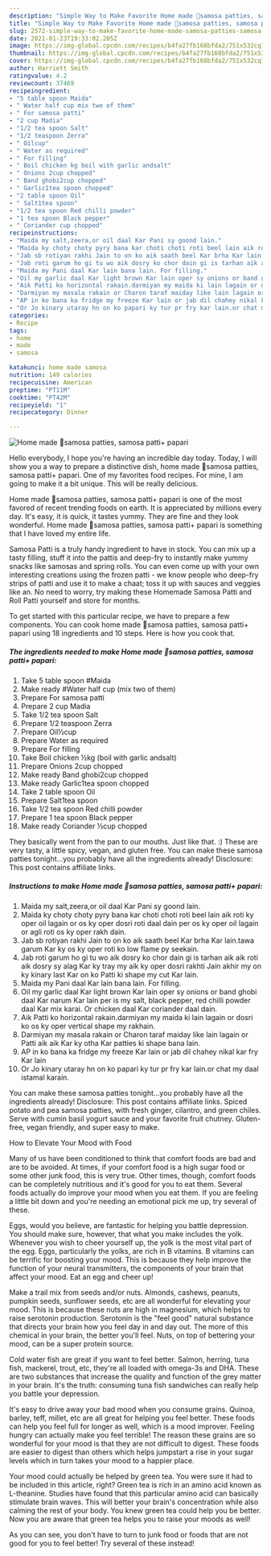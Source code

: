 ```yaml
---
description: "Simple Way to Make Favorite Home made 🐓samosa patties, samosa patti+ papari"
title: "Simple Way to Make Favorite Home made 🐓samosa patties, samosa patti+ papari"
slug: 2572-simple-way-to-make-favorite-home-made-samosa-patties-samosa-patti-papari
date: 2021-01-23T19:33:02.205Z
image: https://img-global.cpcdn.com/recipes/b4fa27fb168bfda2/751x532cq70/home-made-🐓samosa-patties-samosa-patti-papari-recipe-main-photo.jpg
thumbnail: https://img-global.cpcdn.com/recipes/b4fa27fb168bfda2/751x532cq70/home-made-🐓samosa-patties-samosa-patti-papari-recipe-main-photo.jpg
cover: https://img-global.cpcdn.com/recipes/b4fa27fb168bfda2/751x532cq70/home-made-🐓samosa-patties-samosa-patti-papari-recipe-main-photo.jpg
author: Harriett Smith
ratingvalue: 4.2
reviewcount: 37469
recipeingredient:
- "5 table spoon Maida"
- " Water half cup mix two of them"
- " For samosa patti"
- "2 cup Madia"
- "1/2 tea spoon Salt"
- "1/2 teaspoon Zerra"
- " Oilcup"
- " Water as required"
- " For filling"
- " Boil chicken kg boil with garlic andsalt"
- " Onions 2cup chopped"
- " Band ghobi2cup chopped"
- " Garlic1tea spoon chopped"
- "2 table spoon Oil"
- " Salt1tea spoon"
- "1/2 tea spoon Red chilli powder"
- "1 tea spoon Black pepper"
- " Coriander cup chopped"
recipeinstructions:
- "Maida my salt,zeera,or oil daal Kar Pani sy goond lain."
- "Maida ky choty choty pyry bana kar choti choti roti beel lain aik roti ky oper oil lagain or os ky oper dosri roti daal dain per os ky oper oil lagain or agli roti os ky oper rakh dain."
- "Jab sb rotiyan rakhi Jain to on ko aik saath beel Kar brha Kar lain.tawa garum Kar ky os ky oper roti ko low flame py seekain."
- "Jab roti garum ho gi tu wo aik dosry ko chor dain gi is tarhan aik aik roti aik dosry sy alag Kar ky tray my aik ky oper dosri rakhti Jain akhir my on ky kinary last Kar on ko Patti ki shape my cut Kar lain."
- "Maida my Pani daal Kar lain bana lain. For filling."
- "Oil my garlic daal Kar light brown Kar lain oper sy onions or band ghobi daal Kar narum Kar lain per is my salt, black pepper, red chilli powder daal Kar mix karai. Or chicken daal Kar coriander daal dain."
- "Aik Patti ko horizontal rakain.darmiyan my maida ki lain lagain or dosri ko os ky oper vertical shape my rakhain."
- "Darmiyan my masala rakain or Charon taraf maiday like lain lagain or Patti aik aik Kar ky otha Kar patties ki shape bana lain."
- "AP in ko bana ka fridge my freeze Kar lain or jab dil chahey nikal kar fry Kar lain"
- "Or Jo kinary utaray hn on ko papari ky tur pr fry kar lain.or chat my daal istamal karain."
categories:
- Recipe
tags:
- home
- made
- samosa

katakunci: home made samosa 
nutrition: 149 calories
recipecuisine: American
preptime: "PT11M"
cooktime: "PT42M"
recipeyield: "1"
recipecategory: Dinner

---
```



![Home made 🐓samosa patties, samosa patti+ papari](https://img-global.cpcdn.com/recipes/b4fa27fb168bfda2/751x532cq70/home-made-🐓samosa-patties-samosa-patti-papari-recipe-main-photo.jpg)

Hello everybody, I hope you're having an incredible day today. Today, I will show you a way to prepare a distinctive dish, home made 🐓samosa patties, samosa patti+ papari. One of my favorites food recipes. For mine, I am going to make it a bit unique. This will be really delicious.

Home made 🐓samosa patties, samosa patti+ papari is one of the most favored of recent trending foods on earth. It is appreciated by millions every day. It's easy, it is quick, it tastes yummy. They are fine and they look wonderful. Home made 🐓samosa patties, samosa patti+ papari is something that I have loved my entire life.

Samosa Patti is a truly handy ingredient to have in stock. You can mix up a tasty filling, stuff it into the pattis and deep-fry to instantly make yummy snacks like samosas and spring rolls. You can even come up with your own interesting creations using the frozen patti - we know people who deep-fry strips of patti and use it to make a chaat; toss it up with sauces and veggies like an. No need to worry, try making these Homemade Samosa Patti and Roll Patti yourself and store for months.


To get started with this particular recipe, we have to prepare a few components. You can cook home made 🐓samosa patties, samosa patti+ papari using 18 ingredients and 10 steps. Here is how you cook that.

<!--inarticleads1-->

##### The ingredients needed to make Home made 🐓samosa patties, samosa patti+ papari:

1. Take 5 table spoon #Maida
1. Make ready  #Water half cup (mix two of them)
1. Prepare  For samosa patti
1. Prepare 2 cup Madia
1. Take 1/2 tea spoon Salt
1. Prepare 1/2 teaspoon Zerra
1. Prepare  Oil½cup
1. Prepare  Water as required
1. Prepare  For filling
1. Take  Boil chicken ½kg (boil with garlic andsalt)
1. Prepare  Onions 2cup chopped
1. Make ready  Band ghobi2cup chopped
1. Make ready  Garlic1tea spoon chopped
1. Take 2 table spoon Oil
1. Prepare  Salt1tea spoon
1. Take 1/2 tea spoon Red chilli powder
1. Prepare 1 tea spoon Black pepper
1. Make ready  Coriander ½cup chopped


They basically went from the pan to our mouths. Just like that. :) These are very tasty, a little spicy, vegan, and gluten free. You can make these samosa patties tonight…you probably have all the ingredients already! Disclosure: This post contains affiliate links. 

<!--inarticleads2-->

##### Instructions to make Home made 🐓samosa patties, samosa patti+ papari:

1. Maida my salt,zeera,or oil daal Kar Pani sy goond lain.
1. Maida ky choty choty pyry bana kar choti choti roti beel lain aik roti ky oper oil lagain or os ky oper dosri roti daal dain per os ky oper oil lagain or agli roti os ky oper rakh dain.
1. Jab sb rotiyan rakhi Jain to on ko aik saath beel Kar brha Kar lain.tawa garum Kar ky os ky oper roti ko low flame py seekain.
1. Jab roti garum ho gi tu wo aik dosry ko chor dain gi is tarhan aik aik roti aik dosry sy alag Kar ky tray my aik ky oper dosri rakhti Jain akhir my on ky kinary last Kar on ko Patti ki shape my cut Kar lain.
1. Maida my Pani daal Kar lain bana lain. For filling.
1. Oil my garlic daal Kar light brown Kar lain oper sy onions or band ghobi daal Kar narum Kar lain per is my salt, black pepper, red chilli powder daal Kar mix karai. Or chicken daal Kar coriander daal dain.
1. Aik Patti ko horizontal rakain.darmiyan my maida ki lain lagain or dosri ko os ky oper vertical shape my rakhain.
1. Darmiyan my masala rakain or Charon taraf maiday like lain lagain or Patti aik aik Kar ky otha Kar patties ki shape bana lain.
1. AP in ko bana ka fridge my freeze Kar lain or jab dil chahey nikal kar fry Kar lain
1. Or Jo kinary utaray hn on ko papari ky tur pr fry kar lain.or chat my daal istamal karain.


You can make these samosa patties tonight…you probably have all the ingredients already! Disclosure: This post contains affiliate links. Spiced potato and pea samosa patties, with fresh ginger, cilantro, and green chiles. Serve with cumin basil yogurt sauce and your favorite fruit chutney. Gluten-free, vegan friendly, and super easy to make. 

How to Elevate Your Mood with Food


Many of us have been conditioned to think that comfort foods are bad and are to be avoided. At times, if your comfort food is a high sugar food or some other junk food, this is very true. Other times, though, comfort foods can be completely nutritious and it's good for you to eat them. Several foods actually do improve your mood when you eat them. If you are feeling a little bit down and you're needing an emotional pick me up, try several of these.

Eggs, would you believe, are fantastic for helping you battle depression. You should make sure, however, that what you make includes the yolk. Whenever you wish to cheer yourself up, the yolk is the most vital part of the egg. Eggs, particularly the yolks, are rich in B vitamins. B vitamins can be terrific for boosting your mood. This is because they help improve the function of your neural transmitters, the components of your brain that affect your mood. Eat an egg and cheer up!

Make a trail mix from seeds and/or nuts. Almonds, cashews, peanuts, pumpkin seeds, sunflower seeds, etc are all wonderful for elevating your mood. This is because these nuts are high in magnesium, which helps to raise serotonin production. Serotonin is the "feel good" natural substance that directs your brain how you feel day in and day out. The more of this chemical in your brain, the better you'll feel. Nuts, on top of bettering your mood, can be a super protein source.

Cold water fish are great if you want to feel better. Salmon, herring, tuna fish, mackerel, trout, etc, they're all loaded with omega-3s and DHA. These are two substances that increase the quality and function of the grey matter in your brain. It's the truth: consuming tuna fish sandwiches can really help you battle your depression. 

It's easy to drive away your bad mood when you consume grains. Quinoa, barley, teff, millet, etc are all great for helping you feel better. These foods can help you feel full for longer as well, which is a mood improver. Feeling hungry can actually make you feel terrible! The reason these grains are so wonderful for your mood is that they are not difficult to digest. These foods are easier to digest than others which helps jumpstart a rise in your sugar levels which in turn takes your mood to a happier place.

Your mood could actually be helped by green tea. You were sure it had to be included in this article, right? Green tea is rich in an amino acid known as L-theanine. Studies have found that this particular amino acid can basically stimulate brain waves. This will better your brain's concentration while also calming the rest of your body. You knew green tea could help you be better. Now you are aware that green tea helps you to raise your moods as well!

As you can see, you don't have to turn to junk food or foods that are not good for you to feel better! Try several of these instead!

